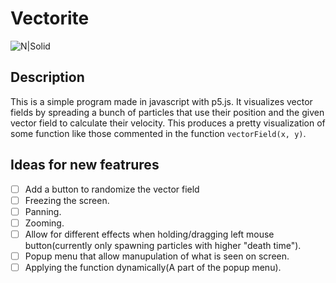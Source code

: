 # Vectorite
![N|Solid](https://i.imgur.com/5SKMYDU.png)

## Description
This is a simple program made in javascript with p5.js.
It visualizes vector fields by spreading a bunch of particles that use their position and the given vector field to calculate their velocity.
This produces a pretty visualization of some function like those commented in the function ```vectorField(x, y)```.

## Ideas for new featrures
 - [ ] Add a button to randomize the vector field
 - [ ] Freezing the screen.
 - [ ] Panning.
 - [ ] Zooming.
 - [ ] Allow for different effects when holding/dragging left mouse button(currently only spawning particles with higher "death time").
 - [ ] Popup menu that allow manupulation of what is seen on screen. 
 - [ ] Applying the function dynamically(A part of the popup menu).
